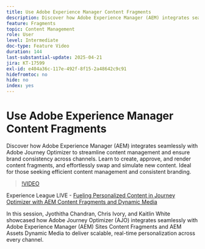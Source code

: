 ```yaml
---
title: Use Adobe Experience Manager Content Fragments
description: Discover how Adobe Experience Manager (AEM) integrates seamlessly with Adobe Journey Optimizer to streamline content management and ensure brand consistency across channels. Learn to create, approve, and render content fragments, and effortlessly swap and simulate new content. Ideal for those seeking efficient content management and consistent branding.
feature: Fragments
topic: Content Management
role: User
level: Intermediate
doc-type: Feature Video
duration: 144
last-substantial-update: 2025-04-21
jira: KT-17599
exl-id: e404a36c-117e-492f-8f15-2a48642c9c91
hidefromtoc: no
hide: no
index: yes
---
```

# Use Adobe Experience Manager Content Fragments

Discover how Adobe Experience Manager (AEM) integrates seamlessly with Adobe Journey Optimizer to streamline content management and ensure brand consistency across channels. Learn to create, approve, and render content fragments, and effortlessly swap and simulate new content. Ideal for those seeking efficient content management and consistent branding.

>[!VIDEO](https://video.tv.adobe.com/v/3457691/?learn=on&enablevpops)

Experience League LIVE - [Fueling Personalized Content in Journey Optimizer with AEM Content Fragments and Dynamic Media](https://experienceleague.adobe.com/en/docs/events/experience-league-live-recordings/episodes/exl-live-episode-07-31-25)

In this session, Jyothitha Chandran, Chris Ivory, and Kaitlin White showcased how Adobe Journey Optimizer (AJO) integrates seamlessly with Adobe Experience Manager (AEM) Sites Content Fragments and AEM Assets Dynamic Media to deliver scalable, real-time personalization across every channel.
